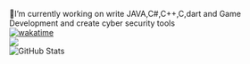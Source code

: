 
🔭I’m currently working on write JAVA,C#,C++,C,dart and Game Development and create cyber security tools<br>
[![wakatime](https://wakatime.com/badge/user/50021905-9972-4729-9e78-2a54336f38b4.svg)](https://wakatime.com/@50021905-9972-4729-9e78-2a54336f38b4)<br/>
[![](https://visitcount.itsvg.in/api?id=Kaanirmak&icon=2&color=9)](https://visitcount.itsvg.in)<br/>
![GitHub Stats](https://github-readme-stats.vercel.app/api?username=kaanirmak&theme=github_dark&hide_border=false&include_all_commits=true&count_private=true&show_icons=true&show=prs)





